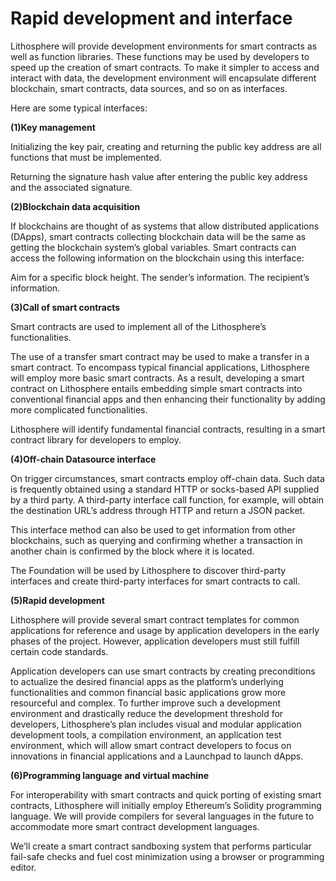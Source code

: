 # Rapid development and interface

Lithosphere will provide development environments for smart contracts as well as function libraries. These functions may be used by developers to speed up the creation of smart contracts. To make it simpler to access and interact with data, the development environment will encapsulate different blockchain, smart contracts, data sources, and so on as interfaces.

Here are some typical interfaces:

**(1)Key management**

Initializing the key pair, creating and returning the public key address are all functions that must be implemented.

Returning the signature hash value after entering the public key address and the associated signature.&#x20;

**(2)Blockchain data acquisition**

If blockchains are thought of as systems that allow distributed applications (DApps), smart contracts collecting blockchain data will be the same as getting the blockchain system’s global variables. Smart contracts can access the following information on the blockchain using this interface:

Aim for a specific block height. The sender’s information. The recipient’s information.

**(3)Call of smart contracts**

Smart contracts are used to implement all of the Lithosphere’s functionalities.

The use of a transfer smart contract may be used to make a transfer in a smart contract. To encompass typical financial applications, Lithosphere will employ more basic smart contracts. As a result, developing a smart contract on Lithosphere entails embedding simple smart contracts into conventional financial apps and then enhancing their functionality by adding more complicated functionalities.

Lithosphere will identify fundamental financial contracts, resulting in a smart contract library for developers to employ.

**(4)Off-chain Datasource interface**

On trigger circumstances, smart contracts employ off-chain data. Such data is frequently obtained using a standard HTTP or socks-based API supplied by a third party. A third-party interface call function, for example, will obtain the destination URL’s address through HTTP and return a JSON packet.

This interface method can also be used to get information from other blockchains, such as querying and confirming whether a transaction in another chain is confirmed by the block where it is located.

The Foundation will be used by Lithosphere to discover third-party interfaces and create third-party interfaces for smart contracts to call.

**(5)Rapid development**

Lithosphere will provide several smart contract templates for common applications for reference and usage by application developers in the early phases of the project. However, application developers must still fulfill certain code standards.

Application developers can use smart contracts by creating preconditions to actualize the desired financial apps as the platform’s underlying functionalities and common financial basic applications grow more resourceful and complex. To further improve such a development environment and drastically reduce the development threshold for developers, Lithosphere’s plan includes visual and modular application development tools, a compilation environment, an application test environment, which will allow smart contract developers to focus on innovations in financial applications and a Launchpad to launch dApps.

**(6)Programming language and virtual machine**

For interoperability with smart contracts and quick porting of existing smart contracts, Lithosphere will initially employ Ethereum’s Solidity programming language. We will provide compilers for several languages in the future to accommodate more smart contract development languages.

We’ll create a smart contract sandboxing system that performs particular fail-safe checks and fuel cost minimization using a browser or programming editor.

####
